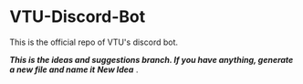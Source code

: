 # VTU-Discord-Bot
This is the official repo of VTU's discord bot.


***This is the ideas and suggestions branch. If you have anything, generate a new file and name it*** ___New Idea___ .
